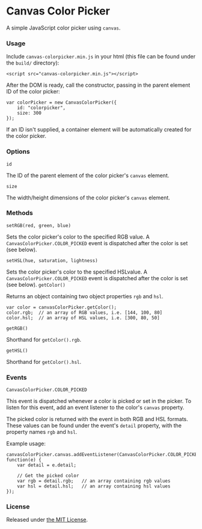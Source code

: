 Canvas Color Picker
===================

A simple JavaScript color picker using `canvas`.

### Usage

Include `canvas-colorpicker.min.js` in your html (this file can be found under the
`build/` directory):

    <script src="canvas-colorpicker.min.js"></script>

After the DOM is ready, call the constructor, passing in the parent element ID 
of the color picker:

    var colorPicker = new CanvasColorPicker({
        id: "colorpicker",
        size: 300
    });

If an ID isn't supplied, a container element will be automatically created for 
the color picker.

### Options

`id`

The ID of the parent element of the color picker's `canvas` element.

`size`

The width/height dimensions of the color picker's `canvas` element.


### Methods

`setRGB(red, green, blue)`

Sets the color picker's color to the specified RGB value. A
`CanvasColorPicker.COLOR_PICKED` event is dispatched after the color is set
(see below).

`setHSL(hue, saturation, lightness)`

Sets the color picker's color to the specified HSLvalue. A
`CanvasColorPicker.COLOR_PICKED` event is dispatched after the color is set
(see below).
`getColor()`

Returns an object containing two object properties `rgb` and `hsl`.

    var color = canvasColorPicker.getColor();
    color.rgb;  // an array of RGB values, i.e. [144, 100, 80]
    color.hsl;  // an array of HSL values, i.e. [300, 80, 50]

`getRGB()`

Shorthand for `getColor().rgb`.

`getHSL()`

Shorthand for `getColor().hsl`.

### Events

`CanvasColorPicker.COLOR_PICKED`

This event is dispatched whenever a color is picked or set in the picker. To
listen for this event, add an event listener to the color's `canvas` property.

The picked color is returned with the event in both RGB and HSL formats. These
values can be found under the event's `detail` property, with the property names 
`rgb` and `hsl`.

Example usage:

    canvasColorPicker.canvas.addEventListener(CanvasColorPicker.COLOR_PICKED, function(e) {
        var detail = e.detail;

        // Get the picked color
        var rgb = detail.rgb;   // an array containing rgb values
        var hsl = detail.hsl;   // an array containing hsl values
    });


### License

Released under [the MIT License](http://opensource.org/licenses/MIT).
